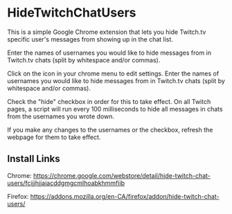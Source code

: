 # HideTwitchChatUsers

This is a simple Google Chrome extension that lets you hide Twitch.tv specific user's messages from showing up in the chat list.

Enter the names of usernames you would like to hide messages from in Twitch.tv chats (split by whitespace and/or commas).

Click on the icon in your chrome menu to edit settings. Enter the names of usernames you would like to hide messages from in Twitch.tv chats (split by whitespace and/or commas).

Check the "hide" checkbox in order for this to take effect. On all Twitch pages, a script will run every 100 milliseconds to hide all messages in chats from the usernames you wrote down.

If you make any changes to the usernames or the checkbox, refresh the webpage for them to take effect.

## Install Links

Chrome: https://chrome.google.com/webstore/detail/hide-twitch-chat-users/fcijjhjjaiacddgmgcmlhoabkhmmfiib

Firefox: https://addons.mozilla.org/en-CA/firefox/addon/hide-twitch-chat-users/
